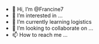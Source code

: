 - 👋 Hi, I’m @Francine7
- 👀 I’m interested in ...
- 🌱 I’m currently learning logistics
- 💞️ I’m looking to collaborate on ...
- 📫 How to reach me ...

<!---
Francine7/Francine7 is a ✨ special ✨ repository because its `README.md` (this file) appears on your GitHub profile.
You can click the Preview link to take a look at your changes.
--->
